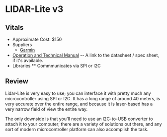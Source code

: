 # LIDAR-Lite v3

## Vitals
* Approximate Cost: $150
* Suppliers
    * [Garmin](https://buy.garmin.com/en-US/US/prod557294.html)
* [Operation and Technical Manual](http://static.garmin.com/pumac/LIDAR_Lite_v3_Operation_Manual_and_Technical_Specifications.pdf) -- A link to the datasheet / spec sheet, if it's available.
* Libraries
** Commmunicates via SPI or I2C

## Review
Lidar-Lite is very easy to use; you can interface it with pretty much any microcontroller using SPI or
I2C.  It has a long range of around 40 meters, is very accurate over the entire range, and because it is
laser-based has a very narrow field of view the entire way.

The only downside is that you'll need to use an I2C-to-USB converter to attach it to your computer;
there are a variety of solutions out there, and any sort of modern microcontroller platform can also
accomplish the task.